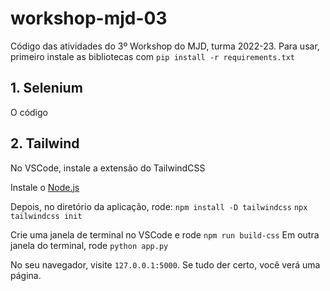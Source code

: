 # workshop-mjd-03
Código das atividades do 3º Workshop do MJD, turma 2022-23. Para usar, primeiro instale as bibliotecas com `pip install -r requirements.txt`

## 1. Selenium
O código 

## 2. Tailwind

No VSCode, instale a extensão do TailwindCSS

Instale o [Node.js](https://nodejs.org/en/download)

Depois, no diretório da aplicação, rode:
`npm install -D tailwindcss`
`npx tailwindcss init`

Crie uma janela de terminal no VSCode e rode `npm run build-css`
Em outra janela do terminal, rode `python app.py`

No seu navegador, visite `127.0.0.1:5000`. Se tudo der certo, você verá uma página.